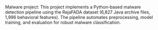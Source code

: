 Malware project: This project implements a Python-based malware detection pipeline using the RejaFADA dataset (6,827 Java archive files, 1,996 behavioral features). The pipeline automates preprocessing, model training, and evaluation for robust malware classification.
